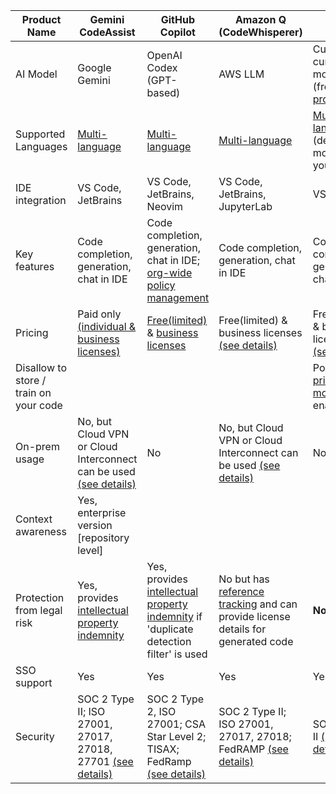
| Product Name | Gemini CodeAssist | GitHub Copilot | Amazon Q (CodeWhisperer) | Cursor | Qodo (Codium) |
| -- | -- | -- | -- | -- | -- |
| AI Model | Google Gemini | OpenAI Codex (GPT-based) | AWS LLM | Custom cursor model (free); [other providers](https://docs.cursor.com/settings/models) | [Several providers](https://docs.qodo.ai/qodo-documentation/qodo-gen/qodo-gen-chat/model-selection) |
| Supported Languages | [Multi-language](https://cloud.google.com/gemini/docs/codeassist/supported-languages) | [Multi-language](https://docs.github.com/en/enterprise-cloud@latest/get-started/learning-about-github/github-language-support) | [Multi-language](https://docs.aws.amazon.com/codewhisperer/latest/userguide/language-ide-support.html) | [Multi-language](https://docs.cursor.com/settings/models) (depends on model that you use) | [Multi-language](https://docs.qodo.ai/qodo-documentation/qodo-gen/qodo-gen-chat/model-selection) (depends on model that you use)|
| IDE integration | VS Code, JetBrains | VS Code, JetBrains, Neovim  | VS Code, JetBrains, JupyterLab | VS Code | VS Code, JetBrains |
| Key features | Code completion, generation, chat in IDE | Code completion, generation, chat in IDE; [org-wide policy management](https://docs.github.com/en/copilot/managing-copilot/managing-github-copilot-in-your-organization/managing-policies-for-copilot-in-your-organization) | Code completion, generation, chat in IDE | Code completion, generation, chat in IDE | Code completion, generation, chat in IDE |
| Pricing | Paid only [(individual & business licenses)](https://cloud.google.com/products/gemini/code-assist?hl=en#pricing) | [Free(limited)](http://docs.github.com/en/enterprise-cloud@latest/copilot/managing-copilot/managing-copilot-as-an-individual-subscriber/about-github-copilot-free) & [business licenses](https://docs.github.com/en/copilot/about-github-copilot/subscription-plans-for-github-copilot) | Free(limited) & business licenses [(see details)](https://docs.aws.amazon.com/codewhisperer/latest/userguide/billing.html) | Free(limited) & business licenses [(see details)](https://www.cursor.com/pricing) | Free(limited) & business licenses [(see details)](https://www.qodo.ai/pricing/) |
| Disallow to store / train on your code |  |  |  | Possible if [privacy mode](https://docs.cursor.com/account/privacy) enabled | |
| On-prem usage | No, but Cloud VPN or Cloud Interconnect can be used [(see details)](https://cloud.google.com/gemini/docs/codeassist/security-privacy-compliance) | No | No, but Cloud VPN or Cloud Interconnect can be used [(see details)](https://docs.aws.amazon.com/codewhisperer/latest/userguide/vpc-interface-endpoints.html) | No | Yes, enterprise version |
| Context awareness | Yes, enterprise version \[repository level]|  |  | | Yes, [file level with limitations per IDE/supported file types](https://docs.qodo.ai/qodo-documentation/qodo-gen/qodo-gen-chat/context/add-context) |
| Protection from legal risk | Yes, provides [intellectual property indemnity](https://cloud.google.com/gemini/docs/discover/works#how-gemini-protects) | Yes, provides [intellectual property indemnity](https://resources.github.com/learn/pathways/copilot/essentials/establishing-trust-in-using-github-copilot/) if 'duplicate detection filter' is used | No but has [reference tracking](https://docs.aws.amazon.com/codewhisperer/latest/userguide/code-reference.html) and can provide license details for generated code | **No** [(details)](https://www.cursor.com/terms-of-service) | **No** [(details)](https://www.qodo.ai/terms/)  |
| SSO support | Yes | Yes | Yes | Yes | Yes |
| Security | SOC 2 Type II; ISO 27001, 27017, 27018, 27701 [(see details)](https://cloud.google.com/gemini/docs/codeassist/security-privacy-compliance) | SOC 2 Type 2, ISO 27001; CSA Star Level 2; TISAX; FedRamp [(see details)](https://ghec.github.trust.page/) | SOC 2 Type II; ISO 27001, 27017, 27018; FedRAMP [(see details)](https://docs.aws.amazon.com/codewhisperer/latest/userguide/compliance-validation.html) | SOC 2 Type II [(see details)](https://www.cursor.com/security)| SOC 2 Type II [(see details)](https://trust.qodo.ai/) |
